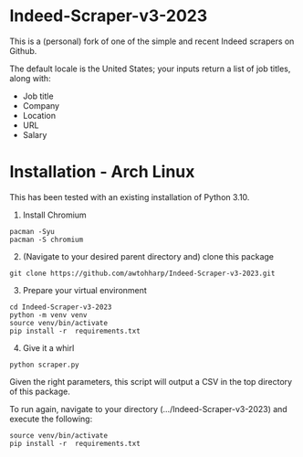 # Indeed-Scraper-v3-2023
This is a (personal) fork of one of the simple and recent Indeed scrapers on Github. 

The default locale is the United States; your inputs return a list of job titles, along with:
- Job title
- Company
- Location
- URL
- Salary

# Installation - Arch Linux

This has been tested with an existing installation of Python 3.10.

1. Install Chromium
```
pacman -Syu
pacman -S chromium
```
2. (Navigate to your desired parent directory and) clone this package
```
git clone https://github.com/awtohharp/Indeed-Scraper-v3-2023.git
```
3. Prepare your virtual environment
```
cd Indeed-Scraper-v3-2023
python -m venv venv
source venv/bin/activate
pip install -r  requirements.txt
```
4. Give it a whirl
```
python scraper.py
```

Given the right parameters, this script will output a CSV in the top directory of this package.

To run again, navigate to your directory (.../Indeed-Scraper-v3-2023) and execute the following:
```
source venv/bin/activate
pip install -r  requirements.txt
```
